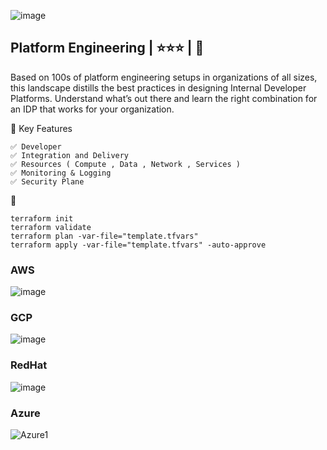 ![image](https://github.com/user-attachments/assets/0ceeb685-b8e5-4f90-8d77-00cdc23dbd87)

## Platform Engineering | ⭐⭐⭐ | 🚀
Based on 100s of platform engineering setups in organizations of all sizes, this landscape distills the best practices in designing Internal Developer Platforms. Understand what’s out there and learn the right combination for an IDP that works for your organization.


🧱  Key Features
```
✅ Developer
✅ Integration and Delivery 
✅ Resources ( Compute , Data , Network , Services )
✅ Monitoring & Logging
✅ Security Plane
```

🚀 
```
terraform init
terraform validate
terraform plan -var-file="template.tfvars"
terraform apply -var-file="template.tfvars" -auto-approve
```

### AWS 
![image](https://github.com/user-attachments/assets/cbd11faf-a3a6-43e9-a20f-0dd457c9c60c)

### GCP
![image](https://github.com/user-attachments/assets/d3a73f54-2c15-4f72-8182-57d33eeeadf8)

### RedHat
![image](https://github.com/user-attachments/assets/e77b5bd9-af77-48d0-8070-dc34153a69a3)

### Azure
![Azure1](https://github.com/user-attachments/assets/88c60fcd-19a8-4a24-afd4-2833796a07b3)



